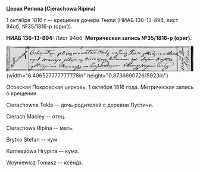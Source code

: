 **Церах Рипина (Cierachowa Ripina)**

1 октября 1816 г -- крещение дочери Текли (НИАБ 136-13-894, лист 94об,
№35/1816-р (ориг)).

**НИАБ 136-13-894:** Лист 94об. **Метрическая запись №35/1816-р
(ориг).**

![](./media/771f22d4fe73de26ee64dc303aaf50fb20d887c1.png){width="6.496527777777778in"
height="0.873669072615923in"}

Осовская Покровская церковь. 1 октября 1816 года. Метрическая запись о
крещении.

Cierachowna Tekla -- дочь родителей с деревни Лустичи.

Cierach Maciey -- отец.

Cierachowa Ripina -- мать.

Brytko Stefan -- кум.

Kurneszowa Hrypina -- кума.

Woyniewicz Tomasz -- ксёндз.
